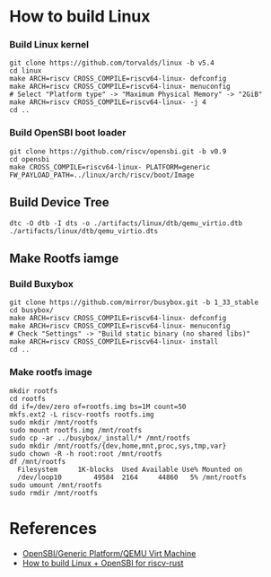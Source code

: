 # How to build Linux

### Build Linux kernel

```
git clone https://github.com/torvalds/linux -b v5.4
cd linux
make ARCH=riscv CROSS_COMPILE=riscv64-linux- defconfig
make ARCH=riscv CROSS_COMPILE=riscv64-linux- menuconfig
# Select "Platform type" -> "Maximum Physical Memory" -> "2GiB"
make ARCH=riscv CROSS_COMPILE=riscv64-linux- -j 4
cd ..
```

### Build OpenSBI boot loader

```
git clone https://github.com/riscv/opensbi.git -b v0.9
cd opensbi
make CROSS_COMPILE=riscv64-linux- PLATFORM=generic FW_PAYLOAD_PATH=../linux/arch/riscv/boot/Image
```

## Build Device Tree

```
dtc -O dtb -I dts -o ./artifacts/linux/dtb/qemu_virtio.dtb ./artifacts/linux/dtb/qemu_virtio.dts
```

## Make Rootfs iamge

### Build Buxybox

```
git clone https://github.com/mirror/busybox.git -b 1_33_stable
cd busybox/
make ARCH=riscv CROSS_COMPILE=riscv64-linux- defconfig
make ARCH=riscv CROSS_COMPILE=riscv64-linux- menuconfig
# Check "Settings" -> "Build static binary (no shared libs)"
make ARCH=riscv CROSS_COMPILE=riscv64-linux- install
cd ..
```

### Make rootfs image

```
mkdir rootfs
cd rootfs
dd if=/dev/zero of=rootfs.img bs=1M count=50
mkfs.ext2 -L riscv-rootfs rootfs.img
sudo mkdir /mnt/rootfs
sudo mount rootfs.img /mnt/rootfs
sudo cp -ar ../busybox/_install/* /mnt/rootfs
sudo mkdir /mnt/rootfs/{dev,home,mnt,proc,sys,tmp,var}
sudo chown -R -h root:root /mnt/rootfs
df /mnt/rootfs
  Filesystem     1K-blocks  Used Available Use% Mounted on
  /dev/loop10        49584  2164     44860   5% /mnt/rootfs
sudo umount /mnt/rootfs
sudo rmdir /mnt/rootfs
```

# References

 - [OpenSBI/Generic Platform/QEMU Virt Machine](https://github.com/riscv/opensbi/blob/master/docs/platform/qemu_virt.md)
 - [How to build Linux + OpenSBI for riscv-rust](https://github.com/takahirox/riscv-rust/tree/master/resources/linux/opensbi)
